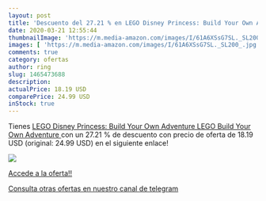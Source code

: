 ```yaml
---
layout: post
title: 'Descuento del 27.21 % en LEGO Disney Princess: Build Your Own Adv'
date: 2020-03-21 12:55:44
thumbnailImage: 'https://m.media-amazon.com/images/I/61A6XSsG7SL._SL200_.jpg'
images: [ 'https://m.media-amazon.com/images/I/61A6XSsG7SL._SL200_.jpg' ]
comments: true
category: ofertas
author: ring
slug: 1465473688
description:
actualPrice: 18.19 USD
comparePrice: 24.99 USD
inStock: true
---
```


Tienes [LEGO Disney Princess: Build Your Own Adventure  LEGO Build Your Own Adventure ](https://www.amazon.com/dp/1465473688/?tag=redken08-20) con un 27.21 % de descuento con precio de oferta de 18.19 USD (original: 24.99 USD) en el siguiente enlace!

[![](https://m.media-amazon.com/images/I/61A6XSsG7SL._SL200_.jpg)](https://www.amazon.com/dp/1465473688/?tag=redken08-20)

[Accede a la oferta!!](https://www.amazon.com/dp/1465473688/?tag=redken08-20)

[Consulta otras ofertas en nuestro canal de telegram](https://t.me/s/ofertas25)
